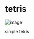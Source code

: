 # tetris

![image](https://github.com/enoobis/tetris/assets/62465404/6a8099fb-ef78-49e2-80ef-d389ea1a3e02)

simple tetris
